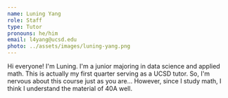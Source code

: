 ```yaml
---
name: Luning Yang
role: Staff
type: Tutor
pronouns: he/him
email: l4yang@ucsd.edu
photo: ../assets/images/luning-yang.png
---
```

Hi everyone! I'm Luning. I'm a junior majoring in data science and applied math. This is actually my first quarter serving as a UCSD tutor. So, I'm nervous about this course just as you are... However, since I study math, I think I understand the material of 40A well. 
